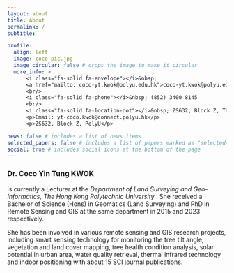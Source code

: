 ```yaml
---
layout: about
title: About
permalink: /
subtitle:

profile:
  align: left
  image: coco-pic.jpg
  image_circular: false # crops the image to make it circular
  more_info: >
      <i class="fa-solid fa-envelope"></i>&nbsp;
      <a href="mailto: coco-yt.kwok@polyu.edu.hk">coco-yt.kwok@polyu.edu.hk</a>
      <br/>
      <i class="fa-solid fa-phone"></i>&nbsp; (852) 3400 8145
      <br/>
      <i class="fa-solid fa-location-dot"></i>&nbsp; ZS632, Block Z, The Hong Kong Polytechnic University, Hung Hom, Hong Kong
      <p>Email: yt-coco.kwok@connect.polyu.hk</p>
      <p>ZS632, Block Z, PolyU</p>  

news: false # includes a list of news items
selected_papers: false # includes a list of papers marked as "selected={true}"
social: true # includes social icons at the bottom of the page
---
```


<h3 class="font-weight-bold"> Dr. Coco Yin Tung KWOK</h3> 

is currently a Lecturer at the <i> Department of Land Surveying and Geo-Informatics, The Hong Kong Polytechnic University </i>. She received a Bachelor of Science (Hons) in Geomatics (Land Surveying) and PhD in Remote Sensing and GIS at the same department in 2015 and 2023 respectively. 

She has been involved in various remote sensing and GIS research projects, including smart sensing technology for monitoring the tree tilt angle, vegetation and land cover mapping, tree health condition analysis, solar potential in urban area, water quality retrieval, thermal infrared technology and indoor positioning with about 15 SCI journal publications.

